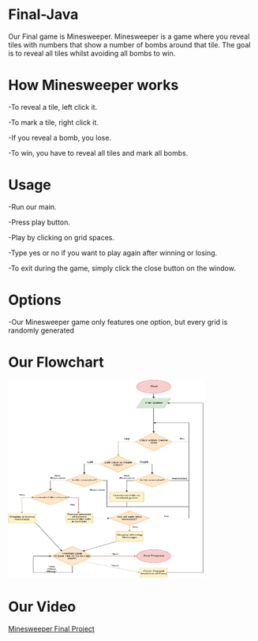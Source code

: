 # Final-Java
Our Final game is Minesweeper. Minesweeper is a game where you reveal tiles with numbers that show a number of bombs around that tile. The goal is to reveal all tiles whilst avoiding all bombs to win.

# How Minesweeper works
-To reveal a tile, left click it.

-To mark a tile, right click it. 

-If you reveal a bomb, you lose.

-To win, you have to reveal all tiles and mark all bombs. 

# Usage

-Run our main.

-Press play button.

-Play by clicking on grid spaces.

-Type yes or no if you want to play again after winning or losing.

-To exit during the game, simply click the close button on the window.

# Options
-Our Minesweeper game only features one option, but every grid is randomly generated

# Our Flowchart
<img src="Minesweeper Flowchart.png" height = "400" width ="400">

# Our Video
<a href ="https://youtu.be/46vPQlsXBxA">Minesweeper Final Project</a>
